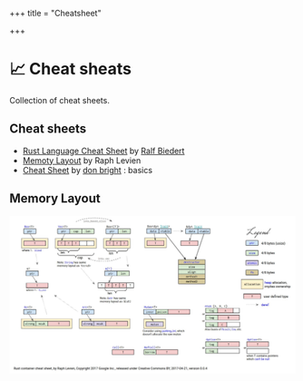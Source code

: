 +++
title = "Cheatsheet"

+++
# 📈  Cheat sheats

Collection of cheat sheets.

## Cheat sheets

- [Rust Language Cheat Sheet](https://cheats.r) by [Ralf Biedert](https://xr.io/)
- [Memoty Layout](./Cheatsheet#memory-layout) by Raph Levien
- [Cheat Sheet](https://github.com/donbrighrust-lang-cheat-sheet) by [don bright](https://github.com/donbright) : basics

## Memory Layout

![Memoty Layout](/asset/img/cheatsheet/Layout.jpg)
